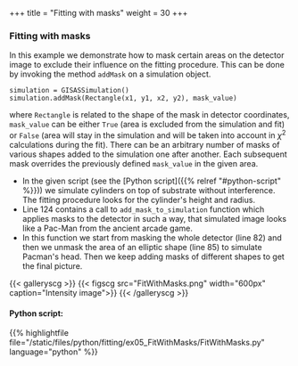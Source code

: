 +++
title = "Fitting with masks"
weight = 30
+++

### Fitting with masks

In this example we demonstrate how to mask certain areas on the detector image to exclude their influence on the fitting procedure.  This can be done by invoking the method `addMask` on a simulation object.

```
simulation = GISASSimulation()
simulation.addMask(Rectangle(x1, y1, x2, y2), mask_value)
```

where `Rectangle` is related to the shape of the mask in detector coordinates, `mask_value` can be either `True` (area is excluded from the simulation and fit) or `False` (area will stay in the simulation and will be taken into account in $\chi^2$ calculations during the fit). There can be an arbitrary number of masks of various shapes added to the simulation one after another. Each subsequent mask overrides the previously defined `mask_value` in the given area.

* In the given script (see the [Python script]({{% relref "#python-script" %}})) we simulate cylinders on top of substrate without interference. The fitting procedure looks for the cylinder's height and radius.
* Line 124 contains a call to `add_mask_to_simulation` function which applies masks to the detector in such a way, that simulated image looks like a Pac-Man from the ancient arcade game.
* In this function we start from masking the whole detector (line 82) and then we unmask the area of an elliptic shape (line 85) to simulate Pacman's head. Then we keep adding masks of different shapes to get the final picture.


{{< galleryscg >}}
{{< figscg src="FitWithMasks.png" width="600px" caption="Intensity image">}}
{{< /galleryscg >}}

#### Python script:
{{% highlightfile file="/static/files/python/fitting/ex05_FitWithMasks/FitWithMasks.py" language="python" %}}